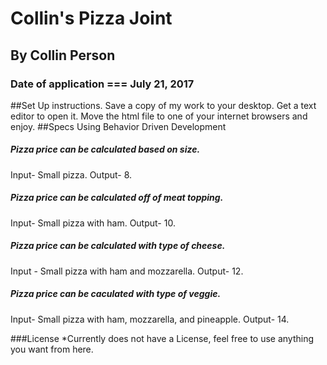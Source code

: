 # Collin's Pizza Joint

## By Collin Person

### Date of application === July 21, 2017

##Set Up instructions.
Save a copy of my work to your desktop. Get a text editor to open it. Move the html file to one of your internet browsers and enjoy.
##Specs Using Behavior Driven Development
##### Pizza price can be calculated based on size.
Input- Small pizza.
Output- 8.
##### Pizza price can be calculated off of meat topping.
Input- Small pizza with ham.
Output- 10.
##### Pizza price can be calculated with type of cheese.
Input - Small pizza with ham and mozzarella.
Output- 12.
##### Pizza price can be caculated with type of veggie.
Input- Small pizza with ham, mozzarella, and pineapple.
Output- 14.

###License
*Currently does not have a License, feel free to use anything you want from here.
